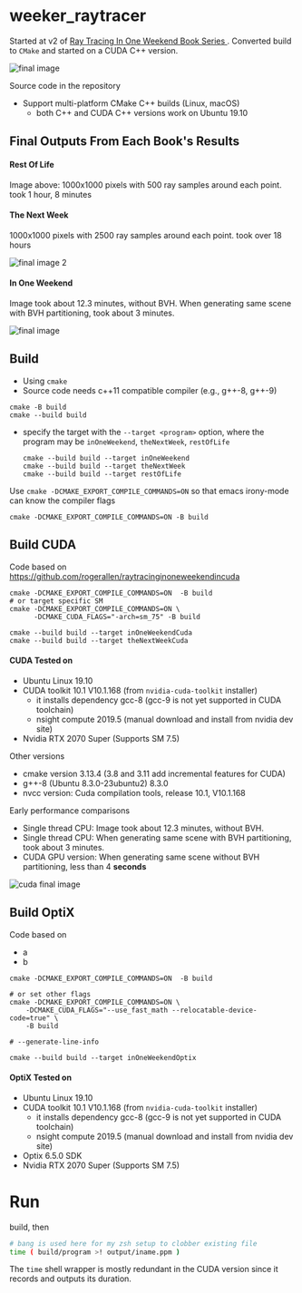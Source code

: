 weeker_raytracer
================

Started at v2 of [Ray Tracing In One Weekend Book Series
](https://github.com/RayTracing/raytracing.github.io). Converted build to `CMake` and started on a CUDA C++ version.

![final image](img/ROL-ch13dSH.png)

Source code in the repository

 - Support multi-platform CMake C++ builds (Linux, macOS)
   - both C++ and CUDA C++ versions work on Ubuntu 19.10

## Final Outputs From Each Book's Results

#### Rest Of Life

Image above: 1000x1000 pixels with 500 ray samples around each point. took 1 hour, 8 minutes


#### The Next Week

1000x1000 pixels with 2500 ray samples around each point. took over 18 hours

![final image 2](img/TNW-ch10hSH.png)

#### In One Weekend

Image took about 12.3 minutes, without BVH. When generating same scene with BVH partitioning, took about 3 minutes.

![final image](img/IOW-ch13f.png)

Build
-----

-	Using `cmake`
-	Source code needs c++11 compatible compiler (e.g., g++-8, g++-9)

```shell
cmake -B build
cmake --build build
```

-	specify the target with the `--target <program>` option, where the program may be `inOneWeekend`, `theNextWeek`, `restOfLife`

	```
	cmake --build build --target inOneWeekend
	cmake --build build --target theNextWeek
	cmake --build build --target restOfLife
	```

Use `cmake -DCMAKE_EXPORT_COMPILE_COMMANDS=ON` so that emacs irony-mode can know the compiler flags

```
cmake -DCMAKE_EXPORT_COMPILE_COMMANDS=ON -B build
```

## Build CUDA


Code based on https://github.com/rogerallen/raytracinginoneweekendincuda

```
cmake -DCMAKE_EXPORT_COMPILE_COMMANDS=ON  -B build
# or target specific SM
cmake -DCMAKE_EXPORT_COMPILE_COMMANDS=ON \
      -DCMAKE_CUDA_FLAGS="-arch=sm_75" -B build
```

	cmake --build build --target inOneWeekendCuda
	cmake --build build --target theNextWeekCuda


#### CUDA Tested on
 - Ubuntu Linux 19.10
 - CUDA toolkit 10.1 V10.1.168 (from `nvidia-cuda-toolkit` installer)
   - it installs dependency gcc-8 (gcc-9 is not yet supported in CUDA toolchain)
   - nsight compute 2019.5 (manual download and install from nvidia dev site)
 - Nvidia RTX 2070 Super (Supports SM 7.5)

Other versions

 - cmake version 3.13.4 (3.8 and 3.11 add incremental features for CUDA)
 - g++-8 (Ubuntu 8.3.0-23ubuntu2) 8.3.0
 - nvcc version: Cuda compilation tools, release 10.1, V10.1.168

Early performance comparisons

 - Single thread CPU: Image took about 12.3 minutes, without BVH.
 - Single thread CPU: When generating same scene with BVH partitioning, took about 3 minutes.
 - CUDA GPU version: When generating same scene without BVH partitioning, less than 4 **seconds**

![cuda final image](img/IOW-cu12b.png)


## Build OptiX


Code based on
 - a
 - b


```
cmake -DCMAKE_EXPORT_COMPILE_COMMANDS=ON  -B build

# or set other flags
cmake -DCMAKE_EXPORT_COMPILE_COMMANDS=ON \
    -DCMAKE_CUDA_FLAGS="--use_fast_math --relocatable-device-code=true" \
    -B build

# --generate-line-info
```

	cmake --build build --target inOneWeekendOptix


#### OptiX Tested on

 - Ubuntu Linux 19.10
 - CUDA toolkit 10.1 V10.1.168 (from `nvidia-cuda-toolkit` installer)
   - it installs dependency gcc-8 (gcc-9 is not yet supported in CUDA toolchain)
   - nsight compute 2019.5 (manual download and install from nvidia dev site)
 - Optix 6.5.0 SDK
 - Nvidia RTX 2070 Super (Supports SM 7.5)

# Run

build, then

```bash
# bang is used here for my zsh setup to clobber existing file
time ( build/program >! output/iname.ppm )
```

The `time` shell wrapper is mostly redundant in the CUDA version since it records and outputs its duration.
